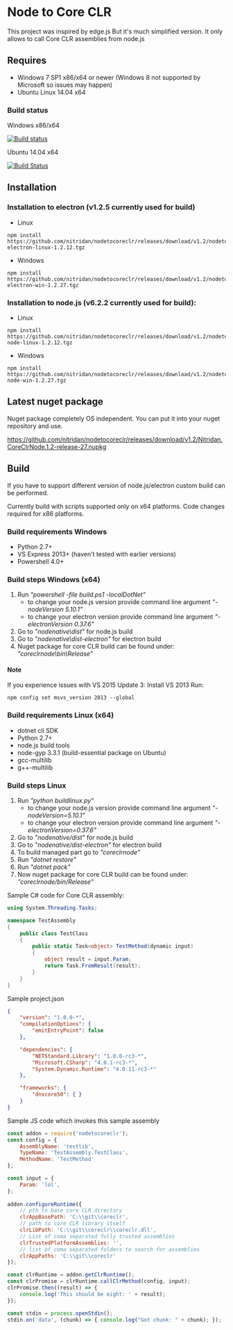 # Node to Core CLR

This project was inspired by edge.js
But it's much simplified version.
It only allows to call Core CLR assemblies from node.js

## Requires
- Windows 7 SP1 x86/x64 or newer (Windows 8 not supported by Microsoft so issues may happen)
- Ubuntu Linux 14.04 x64

### Build status
Windows x86/x64

[![Build status](https://ci.appveyor.com/api/projects/status/i9mulv9q8f789y4i?svg=true)](https://ci.appveyor.com/project/nitridan/nodetocoreclr)

Ubuntu 14.04 x64

[![Build Status](https://travis-ci.org/nitridan/nodetocoreclr.svg?branch=master)](https://travis-ci.org/nitridan/nodetocoreclr)

## Installation

### Installation to electron (v1.2.5 currently used for build)

- Linux
```
npm install https://github.com/nitridan/nodetocoreclr/releases/download/v1.2/nodetocoreclr-electron-linux-1.2.12.tgz
```
- Windows
```
npm install https://github.com/nitridan/nodetocoreclr/releases/download/v1.2/nodetocoreclr-electron-win-1.2.27.tgz
```

### Installation to node.js (v6.2.2 currently used for build):

- Linux
```
npm install https://github.com/nitridan/nodetocoreclr/releases/download/v1.2/nodetocoreclr-node-linux-1.2.12.tgz
```
- Windows
```
npm install https://github.com/nitridan/nodetocoreclr/releases/download/v1.2/nodetocoreclr-node-win-1.2.27.tgz
```

## Latest nuget package

Nuget package completely OS independent. You can put it into your nuget repository and use.

https://github.com/nitridan/nodetocoreclr/releases/download/v1.2/Nitridan.CoreClrNode.1.2-release-27.nupkg

## Build

If you have to support different version of node.js/electron custom build can be performed.

Currently build with scripts supported only on x64 platforms.
Code changes required for x86 platforms.

### Build requirements Windows
- Python 2.7+
- VS Express 2013+ (haven't tested with earlier versions)
- Powershell 4.0+

### Build steps Windows (x64)
1. Run _"powershell -file build.ps1 -localDotNet"_ 
   - to change your node.js version provide command line argument _"-nodeVersion 5.10.1"_
   - to change your electron version provide command line argument _"-electronVersion 0.37.6"_
2. Go to _"nodenative\dist"_ for node.js build
3. Go to _"nodenative\dist-electron"_ for electron build
4. Nuget package for core CLR build can be found under: _"coreclrnode\bin\Release"_

#### Note
If you experience issues with VS 2015 Update 3:
Install VS 2013
Run:
```
npm config set msvs_version 2013 --global
```

### Build requirements Linux (x64)
- dotnet cli SDK
- Python 2.7+
- node.js build tools
- node-gyp 3.3.1 (build-essential package on Ubuntu)
- gcc-multilib
- g++-multilib

### Build steps Linux
1. Run _"python buildlinux.py"_ 
   - to change your node.js version provide command line argument _"-nodeVersion=5.10.1"_
   - to change your electron version provide command line argument _"-electronVersion=0.37.6"_
2. Go to _"nodenative/dist"_ for node.js build
3. Go to _"nodenative/dist-electron"_ for electron build
4. To build managed part go to _"coreclrnode"_
5. Run _"dotnet restore"_
6. Run _"dotnet pack"_
7. Now nuget package for core CLR build can be found under: _"coreclrnode/bin/Release"_


Sample C# code for Core CLR assembly:

```csharp
using System.Threading.Tasks;

namespace TestAssembly
{
    public class TestClass
    {
        public static Task<object> TestMethod(dynamic input)
        {
            object result = input.Param;
            return Task.FromResult(result);
        }
    }
}

```

Sample project.json

```json
{
    "version": "1.0.0-*",
    "compilationOptions": {
        "emitEntryPoint": false
    },

    "dependencies": {
        "NETStandard.Library": "1.0.0-rc3-*",
        "Microsoft.CSharp": "4.0.1-rc3-*",
        "System.Dynamic.Runtime": "4.0.11-rc3-*"
    },

    "frameworks": {
        "dnxcore50": { }
    }
}
```

Sample JS code which invokes this sample assembly

```javascript
const addon = require('nodetocoreclr');
const config = {
    AssemblyName: 'testlib',
    TypeName: 'TestAssembly.TestClass',
    MethodName: 'TestMethod'
};

const input = {
    Param: 'lol',
};
  
addon.configureRuntime({
    // pth to base core CLR directory
    clrAppBasePath: 'C:\\git\\coreclr',
    // path to core CLR library itself
    clrLibPath: 'C:\\git\\coreclr\\coreclr.dll',
    // List of coma separated fully trusted assemblies
    clrTrustedPlatformAssemblies: '',
    // list of coma separated folders to search for assemblies    
    clrAppPaths: 'C:\\git\\coreclr'
});

const clrRuntime = addon.getClrRuntime();
const clrPromise = clrRuntime.callClrMethod(config, input);
clrPromise.then((result) => {
    console.log('This should be eight: ' + result);
});

const stdin = process.openStdin();
stdin.on('data', (chunk) => { console.log("Got chunk: " + chunk); });
```